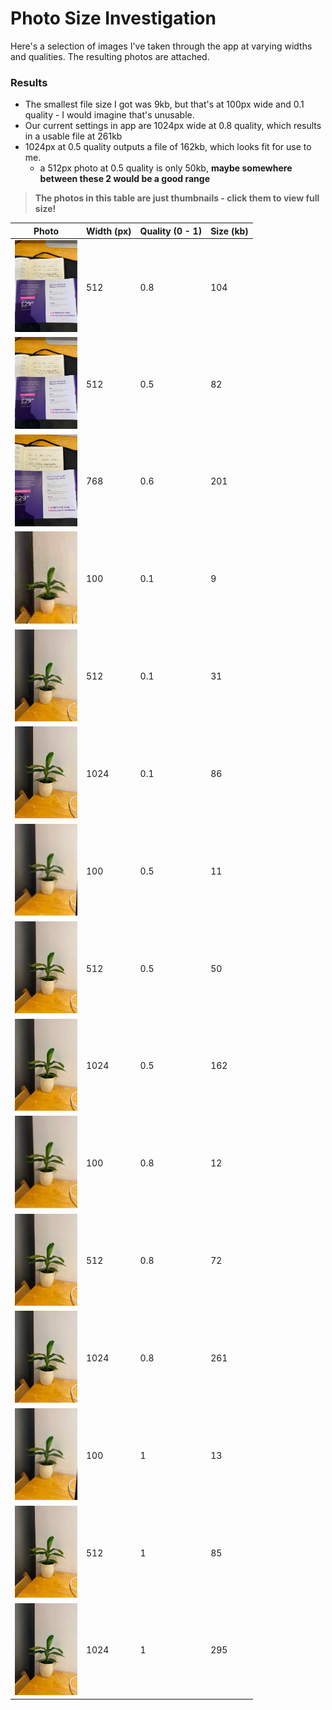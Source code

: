 # Photo Size Investigation

Here's a selection of images I've taken through the app at varying widths and qualities. The resulting photos are attached.

### Results

- The smallest file size I got was 9kb, but that's at 100px wide and 0.1 quality - I would imagine that's unusable.
- Our current settings in app are 1024px wide at 0.8 quality, which results in a usable file at 261kb
- 1024px at 0.5 quality outputs a file of 162kb, which looks fit for use to me.
  - a 512px photo at 0.5 quality is only 50kb, **maybe somewhere between these 2 would be a good range**

> **The photos in this table are just thumbnails - click them to view full size!**

| Photo                                         | Width (px) | Quality (0 - 1) | Size (kb) |
| --------------------------------------------- | ---------- | --------------- | --------- |
| <img src="photos/IMG_2177.JPG" width="100" /> | 512        | 0.8             | 104       |
| <img src="photos/IMG_2177.JPG" width="100" /> | 512        | 0.5             | 82        |
| <img src="photos/IMG_2178.JPG" width="100" /> | 768        | 0.6             | 201       |
| <img src="photos/IMG_2165.JPG" width="100" /> | 100        | 0.1             | 9         |
| <img src="photos/IMG_2166.JPG" width="100" /> | 512        | 0.1             | 31        |
| <img src="photos/IMG_2167.JPG" width="100" /> | 1024       | 0.1             | 86        |
| <img src="photos/IMG_2171.JPG" width="100" /> | 100        | 0.5             | 11        |
| <img src="photos/IMG_2172.JPG" width="100" /> | 512        | 0.5             | 50        |
| <img src="photos/IMG_2173.JPG" width="100" /> | 1024       | 0.5             | 162       |
| <img src="photos/IMG_2174.JPG" width="100" /> | 100        | 0.8             | 12        |
| <img src="photos/IMG_2175.JPG" width="100" /> | 512        | 0.8             | 72        |
| <img src="photos/IMG_2176.JPG" width="100" /> | 1024       | 0.8             | 261       |
| <img src="photos/IMG_2168.JPG" width="100" /> | 100        | 1               | 13        |
| <img src="photos/IMG_2169.JPG" width="100" /> | 512        | 1               | 85        |
| <img src="photos/IMG_2170.JPG" width="100" /> | 1024       | 1               | 295       |
